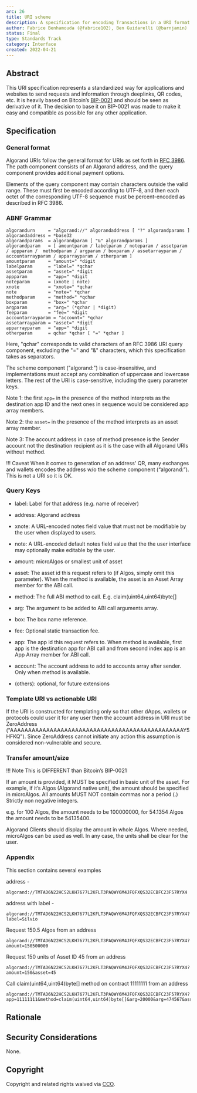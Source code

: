 ```yaml
---
arc: 26
title: URI scheme
description: A specification for encoding Transactions in a URI format.
author: Fabrice Benhamouda (@fabrice102), Ben Guidarelli (@barnjamin)
status: Final
type: Standards Track
category: Interface
created: 2022-04-21
---
```


## Abstract

This URI specification represents a standardized way for applications and websites to send requests and information through deeplinks, QR codes, etc. It is heavily based on Bitcoin’s <a href="https://github.com/bitcoin/bips/blob/master/bip-0021.mediawiki">BIP-0021</a> and should be seen as derivative of it. The decision to base it on BIP-0021 was made to make it easy and compatible as possible for any other application.

## Specification

### General format

Algorand URIs follow the general format for URIs as set forth in <a href="https://www.rfc-editor.org/rfc/rfc3986">RFC 3986</a>. The path component consists of an Algorand address, and the query component provides additional payment options.

Elements of the query component may contain characters outside the valid range. These must first be encoded according to UTF-8, and then each octet of the corresponding UTF-8 sequence must be percent-encoded as described in RFC 3986.

### ABNF Grammar

```
algorandurn     = "algorand://" algorandaddress [ "?" algorandparams ]
algorandaddress = *base32
algorandparams  = algorandparam [ "&" algorandparams ]
algorandparam   = [ amountparam / labelparam / noteparam / assetparam / appparam /  methodparam / argparam / boxparam / assetarrayparam / accountarrayparam / apparrayparam / otherparam ]
amountparam     = "amount=" *digit
labelparam      = "label=" *qchar
assetparam      = "asset=" *digit
appparam        = "app=" *digit
noteparam       = (xnote | note)
xnote           = "xnote=" *qchar
note            = "note=" *qchar 
methodparam     = "method=" *qchar
boxparam        = "box=" *qchar
argparam        = "arg=" (*qchar | *digit)
feeparam        = "fee=" *digit
accountarrayparam = "account=" *qchar
assetarrayparam = "asset=" *digit
apparrayparam   = "app=" *digit
otherparam      = qchar *qchar [ "=" *qchar ]
```

Here, "qchar" corresponds to valid characters of an RFC 3986 URI query component, excluding the "=" and "&" characters, which this specification takes as separators.

The scheme component ("algorand:") is case-insensitive, and implementations must accept any combination of uppercase and lowercase letters. The rest of the URI is case-sensitive, including the query parameter keys.

Note 1: the first `app=` in the presence of the method interprets as the destination app ID and the next ones in sequence would be considered app array members.

Note 2: the `asset=` in the presence of the method interprets as an asset array member.

Note 3: The account address in case of method presence is the Sender account not the destination recipient as it is the case with all Algorand URIs without method.

!!! Caveat
    When it comes to generation of an address' QR,  many exchanges and wallets encodes the address w/o the scheme component (“algorand:”). This is not a URI so it is OK.

### Query Keys

- label: Label for that address (e.g. name of receiver)

- address: Algorand address

- xnote: A URL-encoded notes field value that must not be modifiable by the user when displayed to users.

- note: A URL-encoded default notes field value that the the user interface may optionally make editable by the user.

- amount: microAlgos or smallest unit of asset 

- asset: The asset id this request refers to (if Algos, simply omit this parameter). When the method is available, the asset is an Asset Array member for the ABI call.

- method: The full ABI method to call. E.g. claim(uint64,uint64)byte[]

- arg: The argument to be added to ABI call arguments array.

- box: The box name reference.

- fee: Optional static transaction fee.

- app: The app id this request refers to. When method is available, first app is the destination app for ABI call and from second index app is an App Array member for ABI call.

- account: The account address to add to accounts array after sender. Only when method is available.

- (others): optional, for future extensions

### Template URI vs actionable URI
If the URI is constructed for templating only so that other dApps, wallets or protocols could user it for any user then the account address in URI must be ZeroAddress ("AAAAAAAAAAAAAAAAAAAAAAAAAAAAAAAAAAAAAAAAAAAAAAAAY5HFKQ"). Since ZeroAddress cannot initiate any action this assumption is considered non-vulnerable and secure.

### Transfer amount/size

!!! Note
    This is DIFFERENT than Bitcoin’s BIP-0021

If an amount is provided, it MUST be specified in basic unit of the asset. For example, if it’s Algos (Algorand native unit), the amount should be specified in microAlgos. All amounts MUST NOT contain commas nor a period (.) Strictly non negative integers. 

e.g. for 100 Algos, the amount needs to be 100000000, for 54.1354 Algos the amount needs to be 54135400. 

Algorand Clients should display the amount in whole Algos. Where needed, microAlgos can be used as well. In any case, the units shall be clear for the user. 

### Appendix

This section contains several examples 

address - 

```
algorand://TMTAD6N22HCS2LKH7677L2KFLT3PAQWY6M4JFQFXQS32ECBFC23F57RYX4
```

address with label - 

```
algorand://TMTAD6N22HCS2LKH7677L2KFLT3PAQWY6M4JFQFXQS32ECBFC23F57RYX4?label=Silvio
```

Request 150.5 Algos from an address

```
algorand://TMTAD6N22HCS2LKH7677L2KFLT3PAQWY6M4JFQFXQS32ECBFC23F57RYX4?amount=150500000
```

Request 150 units of Asset ID 45 from an address

```
algorand://TMTAD6N22HCS2LKH7677L2KFLT3PAQWY6M4JFQFXQS32ECBFC23F57RYX4?amount=150&asset=45
```

Call claim(uint64,uint64)byte[] method on contract 11111111 from an address

```
algorand://TMTAD6N22HCS2LKH7677L2KFLT3PAQWY6M4JFQFXQS32ECBFC23F57RYX4?app=11111111&method=claim(uint64,uint64)byte[]&arg=20000&arg=474567&asset=45&fee=10000
```

## Rationale



## Security Considerations

None.

## Copyright

Copyright and related rights waived via <a href="https://creativecommons.org/publicdomain/zero/1.0/">CCO</a>.
